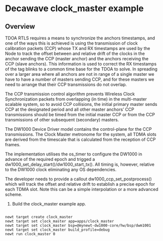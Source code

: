 <!--
#
# Licensed to the Apache Software Foundation (ASF) under one
# or more contributor license agreements.  See the NOTICE file
# distributed with this work for additional information
# regarding copyright ownership.  The ASF licenses this file
# to you under the Apache License, Version 2.0 (the
# "License"); you may not use this file except in compliance
# with the License.  You may obtain a copy of the License at
#
# http://www.apache.org/licenses/LICENSE-2.0
#
# Unless required by applicable law or agreed to in writing,
# software distributed under the License is distributed on an
# "AS IS" BASIS, WITHOUT WARRANTIES OR CONDITIONS OF ANY
#  KIND, either express or implied.  See the License for the
# specific language governing permissions and limitations
# under the License.
#
-->

# Decawave clock_master example 

## Overview

TDOA RTLS requires a means to synchronize the anchors timestamps, and one of the ways this is achieved is using the transmission of clock calibration packets (CCP) whose TX and RX timestamps are used by the Node to track the offset between and relative drift of the clocks in the anchor sending the CCP (master anchor) and the anchors receiving the CCP (slave anchors). This information is used to correct the RX timestamps of the tag blinks to a common time base for the TDOA to solve. In spreading over a larger area where all anchors are not in range of a single master we have to have a number of masters sending CCP, and for these masters we need to arrange that their CCP transmissions do not overlap.

The CCP transmission control algorithm prevents Wireless Clock Synchronization packets from overlapping (in time) in the multi-master scalable system, so to avoid CCP collisions, the initial primary master sends CCP at the designated period and all other master anchors’ CCP transmissions should be timed from the initial master CCP or from the CCP transmissions of other subsequent (secondary) masters.

The DW1000 Device Driver model contains the control-plane for the CCP transmissions. The Clock Master metronome for the system, all TDMA slots are derived from the timescale that is calculated from the reception of CCP frames. 

The implementation utilises the os_timer to configure the DW1000 in advance of the required epoch and trigged a dw1000_set_delay_start()/dw1000_start_tx(). All timing is, however, relative to the DW1000 clock eliminating any OS dependencies. 

The developer needs to provide a callout dw1000_ccp_set_postprocess() which will track the offset and relative drift to establish a precise epoch for each TDMA slot. Note this can be a simple interpolation or a more advanced scheme.  

1. Build the clock_master example app.

```no-highlight

newt target create clock_master
newt target set clock_master app=apps/clock_master
newt target set clock_master bsp=@mynewt-dw1000-core/hw/bsp/dwm1001
newt target set clock_master build_profile=debug 
newt run clock_master 0

```